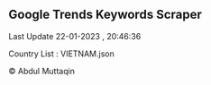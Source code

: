 

## Google Trends Keywords Scraper 
 
Last Update 22-01-2023 , 20:46:36

Country List :
VIETNAM.json



© Abdul Muttaqin 
